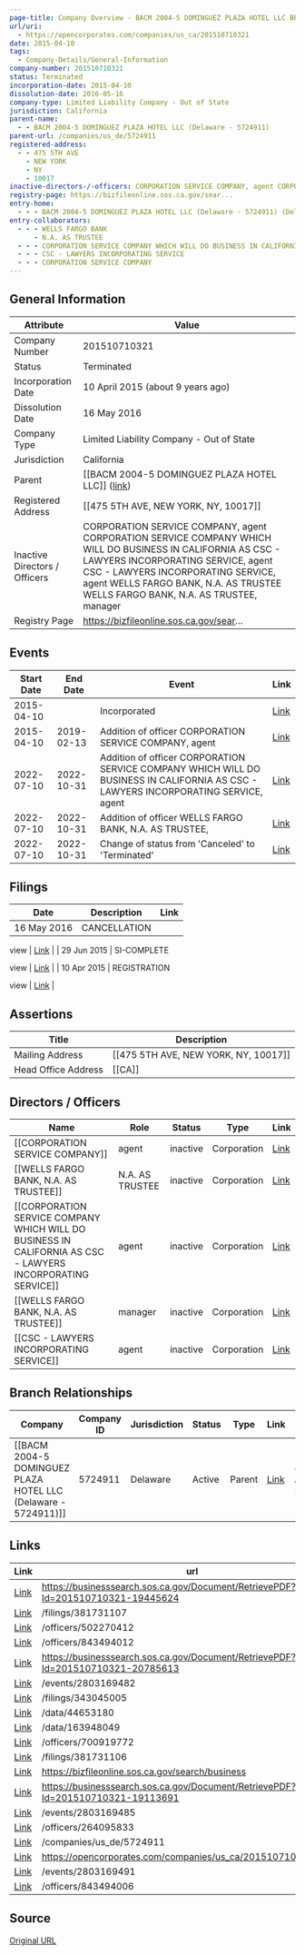 ```yaml
---
page-title: Company Overview - BACM 2004-5 DOMINGUEZ PLAZA HOTEL LLC BRANCH (California - 201510710321)
url/uri:
  - https://opencorporates.com/companies/us_ca/201510710321
date: 2015-04-10
tags:
  - Company-Details/General-Information
company-number: 201510710321
status: Terminated
incorporation-date: 2015-04-10
dissolution-date: 2016-05-16
company-type: Limited Liability Company - Out of State
jurisdiction: California
parent-name:
  - - BACM 2004-5 DOMINGUEZ PLAZA HOTEL LLC (Delaware - 5724911)
parent-url: /companies/us_de/5724911
registered-address:
  - - 475 5TH AVE
    - NEW YORK
    - NY
    - 10017
inactive-directors-/-officers: CORPORATION SERVICE COMPANY, agent CORPORATION SERVICE COMPANY WHICH WILL DO BUSINESS IN CALIFORNIA AS CSC - LAWYERS INCORPORATING SERVICE, agent CSC - LAWYERS INCORPORATING SERVICE, agent WELLS FARGO BANK, N.A. AS TRUSTEE WELLS FARGO BANK, N.A. AS TRUSTEE, manager
registry-page: https://bizfileonline.sos.ca.gov/sear...
entry-home:
  - - - BACM 2004-5 DOMINGUEZ PLAZA HOTEL LLC (Delaware - 5724911) (Delaware)
entry-collaborators:
  - - - WELLS FARGO BANK
      - N.A. AS TRUSTEE
  - - - CORPORATION SERVICE COMPANY WHICH WILL DO BUSINESS IN CALIFORNIA AS CSC - LAWYERS INCORPORATING SERVICE
  - - - CSC - LAWYERS INCORPORATING SERVICE
  - - - CORPORATION SERVICE COMPANY
---
```


## General Information
| Attribute          | Value                                       |
|--------------------|---------------------------------------------|
| Company Number     | 201510710321                                |
| Status             | Terminated                                  |
| Incorporation Date | 10 April 2015 (about 9 years ago)           |
| Dissolution Date   | 16 May 2016                                 |
| Company Type       | Limited Liability Company - Out of State    |
| Jurisdiction       | California                                  |
| Parent             | [[BACM 2004-5 DOMINGUEZ PLAZA HOTEL LLC]] ([link](/companies/us_de/5724911)) |
| Registered Address | [[475 5TH AVE, NEW YORK, NY, 10017]]        |
| Inactive Directors / Officers | CORPORATION SERVICE COMPANY, agent CORPORATION SERVICE COMPANY WHICH WILL DO BUSINESS IN CALIFORNIA AS CSC - LAWYERS INCORPORATING SERVICE, agent CSC - LAWYERS INCORPORATING SERVICE, agent WELLS FARGO BANK, N.A. AS TRUSTEE WELLS FARGO BANK, N.A. AS TRUSTEE, manager |
| Registry Page      | https://bizfileonline.sos.ca.gov/sear...    |

## Events

| Start Date | End Date   | Event                                                   | Link |
|------------|------------|-------------------------------------------------------|------|
| 2015-04-10 |            | Incorporated                                            | [Link](https://opencorporates.com/events/883659578) |
| 2015-04-10 | 2019-02-13 | Addition of officer CORPORATION SERVICE COMPANY, agent  | [Link](https://opencorporates.com/events/883659548) |
| 2022-07-10 | 2022-10-31 | Addition of officer CORPORATION SERVICE COMPANY WHICH WILL DO BUSINESS IN CALIFORNIA AS CSC - LAWYERS INCORPORATING SERVICE, agent | [Link](https://opencorporates.com/events/2803169485) |
| 2022-07-10 | 2022-10-31 | Addition of officer WELLS FARGO BANK, N.A. AS TRUSTEE,  | [Link](https://opencorporates.com/events/2803169482) |
| 2022-07-10 | 2022-10-31 | Change of status from 'Canceled' to 'Terminated'        | [Link](https://opencorporates.com/events/2803169491) |

## Filings
| Date        | Description                    | Link |
|-------------|--------------------------------|-------|
| 16 May 2016 | CANCELLATION

view             | [Link](https://opencorporates.com/filings/381731107) |
| 29 Jun 2015 | SI-COMPLETE

view              | [Link](https://opencorporates.com/filings/343045005) |
| 10 Apr 2015 | REGISTRATION

view             | [Link](https://opencorporates.com/filings/381731106) |

## Assertions
| Title               | Description                                             |
|---------------------|---------------------------------------------------------|
| Mailing Address     | [[475 5TH AVE, NEW YORK, NY, 10017]]                    |
| Head Office Address | [[CA]]                                                  |

## Directors / Officers
| Name                 | Role            | Status     | Type        | Link |
|----------------------|-----------------|------------|-------------|------|
| [[CORPORATION SERVICE COMPANY]] | agent           | inactive   | Corporation | [Link](https://opencorporates.com/officers/264095833) |
| [[WELLS FARGO BANK, N.A. AS TRUSTEE]] | N.A. AS TRUSTEE | inactive   | Corporation | [Link](https://opencorporates.com/officers/502270412) |
| [[CORPORATION SERVICE COMPANY WHICH WILL DO BUSINESS IN CALIFORNIA AS CSC - LAWYERS INCORPORATING SERVICE]] | agent           | inactive   | Corporation | [Link](https://opencorporates.com/officers/700919772) |
| [[WELLS FARGO BANK, N.A. AS TRUSTEE]] | manager         | inactive   | Corporation | [Link](https://opencorporates.com/officers/843494006) |
| [[CSC - LAWYERS INCORPORATING SERVICE]] | agent           | inactive   | Corporation | [Link](https://opencorporates.com/officers/843494012) |

## Branch Relationships
| Company                       | Company ID            | Jurisdiction         | Status   | Type       | Link                                | Start Date   | End Date     | Statement Link                      |
|--------------------------------|----------------------|----------------------|----------|------------|-------------------------------------|--------------|--------------|-------------------------------------|
| [[BACM 2004-5 DOMINGUEZ PLAZA HOTEL LLC (Delaware - 5724911)]] | 5724911              | Delaware             | Active   | Parent     | [Link](https://opencorporates.com/companies/us_de/5724911) | 8 Apr 2015   | N/A          | [Statement](https://opencorporates.com/statements/289094668) |

## Links
| Link   | url                            
|--------|--------------------------------|
| [Link](https://businesssearch.sos.ca.gov/Document/RetrievePDF?Id=201510710321-19445624) |https://businesssearch.sos.ca.gov/Document/RetrievePDF?Id=201510710321-19445624|
| [Link](/filings/381731107) |/filings/381731107            |
| [Link](/officers/502270412) |/officers/502270412           |
| [Link](/officers/843494012) |/officers/843494012           |
| [Link](https://businesssearch.sos.ca.gov/Document/RetrievePDF?Id=201510710321-20785613) |https://businesssearch.sos.ca.gov/Document/RetrievePDF?Id=201510710321-20785613|
| [Link](/events/2803169482) |/events/2803169482            |
| [Link](/filings/343045005) |/filings/343045005            |
| [Link](/data/44653180) |/data/44653180                |
| [Link](/data/163948049) |/data/163948049               |
| [Link](/officers/700919772) |/officers/700919772           |
| [Link](/filings/381731106) |/filings/381731106            |
| [Link](https://bizfileonline.sos.ca.gov/search/business) |https://bizfileonline.sos.ca.gov/search/business|
| [Link](https://businesssearch.sos.ca.gov/Document/RetrievePDF?Id=201510710321-19113691) |https://businesssearch.sos.ca.gov/Document/RetrievePDF?Id=201510710321-19113691|
| [Link](/events/2803169485) |/events/2803169485            |
| [Link](/officers/264095833) |/officers/264095833           |
| [Link](/companies/us_de/5724911) |/companies/us_de/5724911      |
| [Link](https://opencorporates.com/companies/us_ca/201510710321/filings) |https://opencorporates.com/companies/us_ca/201510710321/filings|
| [Link](/events/2803169491) |/events/2803169491            |
| [Link](/officers/843494006) |/officers/843494006           |

## Source
[Original URL](https://opencorporates.com/companies/us_ca/201510710321)
